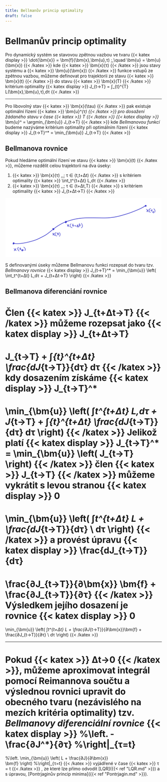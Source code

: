 ```yaml
---
title: Bellmanův princip optimality
draft: false
---
```


# Bellmanův princip optimality

Pro dynamický systém se stavovou zpětnou vazbou ve tvaru
{{< katex display >}}
\dot{\bm{x}} = \bm{f}(\bm{x},\bm{u},τ) \;,\quad \bm{u} = \bm{u}(\bm{x})
{{< /katex >}}
kde {{< katex >}} \bm{x}(τ) {{< /katex >}} jsou stavy systému a {{< katex >}} \bm{u}(\bm{x}) {{< /katex >}}  funkce vstupů ze zpětnou vazbou, můžeme definovat pro trajektorii ze stavu {{< katex >}} \bm{x}(t) {{< /katex >}} do stavu {{< katex >}} \bm{x}(T) {{< /katex >}} kritérium optimality
{{< katex display >}}
J_{t→T} = ∫_{t}^{T} L(\bm{x},\bm{u},τ)\,dτ
{{< /katex >}}

---

Pro libovolný stav {{< katex >}} \bm{x}(\tau) {{< /katex >}} pak existuje optimální řízení {{< katex >}} \bm{u}^*(τ) {{< /katex >}} pro dosažení žádaného stavu v čase {{< katex >}} T {{< /katex >}}
{{< katex display >}}
\bm{u}^* = \argmin_{\bm{u}} J_{t→T}
{{< /katex >}}
kde *Bellmanovou funkcí* budeme nazýváme kritérium optimality při optimálním řízení
{{< katex display >}}
J_{t→T}^* = \min_{\bm{u}} J_{t→T}
{{< /katex >}}

## Bellmanova rovnice

Pokud hledáme optimální řízení ve stavu {{< katex >}} \bm{x}(t) {{< /katex >}}, můžeme rozdělit celou trajektorii na dva úseky:

1. {{< katex >}} \bm{x}(τ) \,,\; τ ∈ ⟨t,t+Δt) {{< /katex >}} s kritériem optimality {{< katex >}} \int_t^{t+Δt} L\,dτ {{< /katex >}}
2. {{< katex >}} \bm{x}(τ) \,,\; τ ∈ ⟨t+Δt,T⟩ {{< /katex >}} s kritériem optimality {{< katex >}} J_{t+Δt→T} {{< /katex >}}

![trajektorie](trajektorie.png)

S definovanými úseky můžeme Bellmanovu funkci rozepsat do tvaru tzv. *Bellmanovy rovnice*
{{< katex display >}}
J_{t→T}^* = \min_{\bm{u}} \left( \int_t^{t+Δt} L\,dτ + J_{t+Δt→T} \right)
{{< /katex >}}

## Bellmanova diferenciání rovnice

Člen {{< katex >}} J_{t+Δt→T} {{< /katex >}} můžeme rozepsat jako
{{< katex display >}}
J_{t+Δt→T}
=
J_{t→T}
+
∫_{t}^{t+Δt} \frac{dJ_{t→T}}{dτ} dτ
{{< /katex >}}
kdy dosazením získáme
{{< katex display >}}
J_{t→T}^*
=
\min_{\bm{u}} \left(
	∫_t^{t+Δt} L\,dτ
	+
	J_{t→T}
	+
	∫_{t}^{t+Δt} \frac{dJ_{t→T}}{dτ} dτ
\right)
{{< /katex >}}
Jelikož platí
{{< katex display >}}
J_{t→T}^* = \min_{\bm{u}} \left( J_{t→T} \right)
{{< /katex >}}
člen {{< katex >}} J_{t→T} {{< /katex >}} můžeme vykrátit s levou stranou
{{< katex display >}}
0
=
\min_{\bm{u}} \left(
	∫_t^{t+Δt}
	L +
    \frac{dJ_{t→T}}{dτ}
    \ dτ
\right)
{{< /katex >}}
a provést úpravu
{{< katex display >}}
\frac{dJ_{t→T}}{dτ}
=
\frac{∂J_{t→T}}{∂\bm{x}} \bm{f}
+
\frac{∂J_{t→T}}{∂τ}
{{< /katex >}}
Výsledkem jejího dosazení je rovnice
{{< katex display >}}
0
=
\min_{\bm{u}} \left(
∫_t^{t+Δt}
L + \frac{∂J_{t→T}}{∂\bm{x}}\bm{f} + \frac{∂J_{t→T}}{∂τ}
\ dτ
\right)
{{< /katex >}}

---

Pokud {{< katex >}} Δt→0 {{< /katex >}}, můžeme aproximovat integrál pomocí Reimannova součtu a výslednou rovnici upravit do obecného tvaru (nezávislého na mezích kritéria optimality) tzv. *Bellmanovy diferenciální rovnice*
{{< katex display >}}
%\left.
-\frac{∂J^*}{∂τ}
%\right|_{τ=t}
=
%\left.
\min_{\bm{u}} \left(
	L
	+
	\frac{∂J}{∂\bm{x}}	
	\bm{f}
\right)
%\right|_{τ=t}
{{< /katex >}}
vyjádřené v čase {{< katex >}} τ = t {{< /katex >}}
, ze které lze přímo odvodit [LQR]({{< ref "LQR.md" >}}) a s úpravou, [Pontrjaginův princip minima]({{< ref "Pontrjagin.md" >}}).